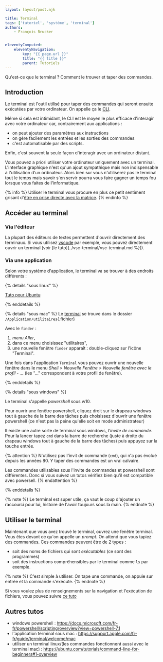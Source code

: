 ```yaml
---
layout: layout/post.njk

title: Terminal
tags: ['tutoriel', 'système', 'terminal']
authors:
    - François Brucker


eleventyComputed:
    eleventyNavigation:
        key: "{{ page.url }}"
        title: "{{ title }}"
        parent: Tutoriels
---
```


<!-- début résumé -->

Qu'est-ce que le terminal ? Comment le trouver et taper des commandes.

<!-- fin résumé -->

## Introduction

Le terminal est l'outil utilisé pour taper des commandes qui seront ensuite exécutées par votre ordinateur. On appelle ça le [CLI](https://fr.wikipedia.org/wiki/Interface_en_ligne_de_commande).

Même si cela est intimidant, le CLI est le moyen le plus efficace d'interagir avec votre ordinateur car, contrairement aux applications :

* on peut ajouter des paramètres aux instructions
* on gère facilement les entrées et les sorties des commandes
* c'est automatisable par des scripts.

Enfin, c'est souvent la seule façon d'interagir avec un ordinateur distant.

Vous pouvez a priori utiliser votre ordinateur uniquement avec un terminal. L'interface graphique n'est qu'un ajout sympathique mais non indispensable à l'utilisation d'un ordinateur. Alors bien sur vous n'utiliserez pas le terminal tout le temps mais savoir s'en servir pourra vous faire gagner un temps fou lorsque vous faites de l'informatique.

{% info %}
Utiliser le terminal vous procure en plus ce petit sentiment grisant d'[être en prise directe avec la matrice](https://www.youtube.com/watch?v=MvEXkd3O2ow).
{% endinfo %}

## Accéder au terminal

### Via l'éditeur

La plupart des éditeurs de textes permettent d'ouvrir directement des terminaux. Si vous utilisez [vscode](https://code.visualstudio.com/) par exemple, vous pouvez directement ouvrir un terminal (voir [le tuto](../vsc-terminal/vsc-terminal.md %})).

### Via une application

Selon votre système d'application, le terminal va se trouver à des endroits différents :

{% details "sous linux" %}

[Tuto pour Ubuntu](https://doc.ubuntu-fr.org/terminal)

{% enddetails %}

{% details "sous mac" %}
Le [terminal](https://www.howtogeek.com/682770/how-to-open-the-terminal-on-a-mac/) se trouve dans le dossier `/Application/utilitaires`{.fichier}

Avec le `finder` :

1. *menu Aller*,
2. dans ce menu choisissez "utilitaires",
3. une nouvelle fenêtre `finder` apparaît : double-cliquez sur l'icône "Terminal".

Une fois dans l'application `Terminal` vous pouvez ouvrir une nouvelle fenêtre dans le menu *Shell > Nouvelle Fenêtre > Nouvelle fenêtre avec le profil - ...* (les "..." correspondent à votre profil de fenêtre).

{% enddetails %}

{% details "sous windows" %}

Le terminal s'appelle *powershell* sous w10.

Pour ouvrir une fenêtre powershell, cliquez droit sur le drapeau windows tout à gauche de la barre des tâches puis choisissez d'ouvrir une fenêtre powershell (ce n'est pas la peine qu'elle soit en mode administrateur)

Il existe une autre sorte de terminal sous windows, *l'invite de commande*. Pour la lancer tapez `cmd` dans la barre de recherche (juste à droite du drapeau windows tout à gauche de la barre des tâches) puis appuyez sur la touche entrée.

{% attention %}
N'utilisez pas l'invit de commande (`cmd`), qui n'a pas évolué depuis les années 80. Y taper des commandes est un vrai calvaire.

Les commandes utilisables sous l'invite de commandes et powershell sont différentes. Donc si vous suivez un tutos vérifiez bien qu'il est compatible avec powersell.
{% endattention %}

{% enddetails %}

{% note %}
Le terminal est super utile, ça vaut le coup d'ajouter un raccourci pour lui, histoire de l'avoir toujours sous la main.
{% endnote %}

## Utiliser le terminal

Maintenant que vous avez trouvé le terminal, ouvrez une fenêtre terminal. Vous êtes devant ce qu'on appelle un *prompt*. On attend que vous tapiez des commandes. Ces commandes peuvent être de 2 types :

* soit des noms de fichiers qui sont *exécutables* (ce sont des programmes)
* soit des instructions compréhensibles par le terminal comme `ls` par exemple.

{% note %}
C'est simple à utiliser. On tape une commande, on appuie sur entrée et la commande s'exécute.
{% endnote %}

Si vous voulez plus de renseignements sur la navigation et l'exécution de fichiers, vous pouvez suivre [ce tuto](../terminal-utilisation)

## Autres tutos

* windows powershell : <https://docs.microsoft.com/fr-fr/powershell/scripting/overview?view=powershell-7.1>
* l'application terminal sous mac : <https://support.apple.com/fr-fr/guide/terminal/welcome/mac>
* utiliser un terminal linux/(les commandes fonctionnent aussi avec le terminal mac) : <https://ubuntu.com/tutorials/command-line-for-beginners#1-overview>
